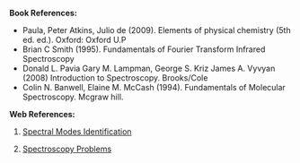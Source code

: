**Book References:**

- Paula, Peter Atkins, Julio de (2009). Elements of physical chemistry (5th ed. ed.). Oxford: Oxford U.P
- Brian C Smith (1995). Fundamentals of Fourier Transform Infrared Spectroscopy
- Donald L. Pavia Gary M. Lampman, George S. Kriz James A. Vyvyan (2008) Introduction to Spectroscopy. Brooks/Cole
- Colin N. Banwell, Elaine M. McCash (1994). Fundamentals of Molecular Spectroscopy. Mcgraw hill.

**Web References:**

1. [ Spectral Modes Identification](https://www.umass.edu/microbio/chime/ir-spect/#)

2. [ Spectroscopy Problems](https://www2.chemistry.msu.edu/faculty/reusch/VirtTxtJml/Spectrpy/InfraRed/problems/irmsprb.htm)

